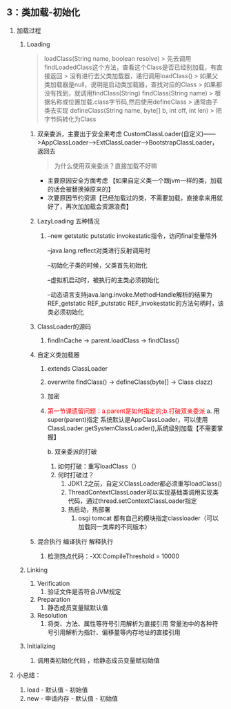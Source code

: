 ## 3：类加载-初始化

1. 加载过程
   1. Loading
      > loadClass(String name, boolean resolve)
          > 先去调用findLoadedClass这个方法，查看这个Class是否已经别加载，有直接返回
          > 没有进行去父类加载器，递归调用loadClass()
          > 如果父类加载器是null，说明是启动类加载器，查找对应的Class
          > 如果都没有找到，就调用findClass(String)
      > findClass(String name)
          > 根据名称或位置加载.class字节码,然后使用defineClass
          > 通常由子类去实现
      > defineClass(String name, byte[] b, int off, int len)
          > 把字节码转化为Class
      1. 双亲委派，主要出于安全来考虑  CustomClassLoader(自定义)——>AppClassLoader——>ExtClassLoader——>BootstrapClassLoader，返回去
            >为什么使用双亲委派？直接加载不好嘛
            - 主要原因安全方面考虑 【如果自定义类一个跟jvm一样的类，加载的话会被替换掉原来的】
            - 次要原因节约资源【已经加载过的类，不需要加载，直接拿来用就好了，再次加加载会资源浪费】
      2. LazyLoading 五种情况
      
         1. –new getstatic putstatic invokestatic指令，访问final变量除外
      
            –java.lang.reflect对类进行反射调用时
      
            –初始化子类的时候，父类首先初始化
      
            –虚拟机启动时，被执行的主类必须初始化
      
            –动态语言支持java.lang.invoke.MethodHandle解析的结果为REF_getstatic REF_putstatic REF_invokestatic的方法句柄时，该类必须初始化
      
      3. ClassLoader的源码
      
         1. findInCache -> parent.loadClass -> findClass()
      
      4. 自定义类加载器
      
         1. extends ClassLoader
         2. overwrite findClass() -> defineClass(byte[] -> Class clazz)
         3. 加密
         4. <font color=red>第一节课遗留问题：a.parent是如何指定的;b.打破双亲委派</font>
            a. 用super(parent)指定 系统默认是AppClassLoader，可以使用ClassLoader.getSystemClassLoader(),系统级别加载【不需要掌握】
            
            b. 双亲委派的打破
               1. 如何打破：重写loadClass（）
               2. 何时打破过？
                  1. JDK1.2之前，自定义ClassLoader都必须重写loadClass()
                  2. ThreadContextClassLoader可以实现基础类调用实现类代码，通过thread.setContextClassLoader指定
                  3. 热启动，热部署
                     1. osgi tomcat 都有自己的模块指定classloader（可以加载同一类库的不同版本）
      
      5. 混合执行 编译执行 解释执行
      
         1. 检测热点代码：-XX:CompileThreshold = 10000
      
   2. Linking 
      1. Verification
         1. 验证文件是否符合JVM规定
      2. Preparation
         1. 静态成员变量赋默认值
      3. Resolution
         1. 将类、方法、属性等符号引用解析为直接引用
            常量池中的各种符号引用解析为指针、偏移量等内存地址的直接引用
      
   3. Initializing
   
      1. 调用类初始化代码 <clinit>，给静态成员变量赋初始值
   
2. 小总结：

   1. load - 默认值 - 初始值
   2. new - 申请内存 - 默认值 - 初始值

